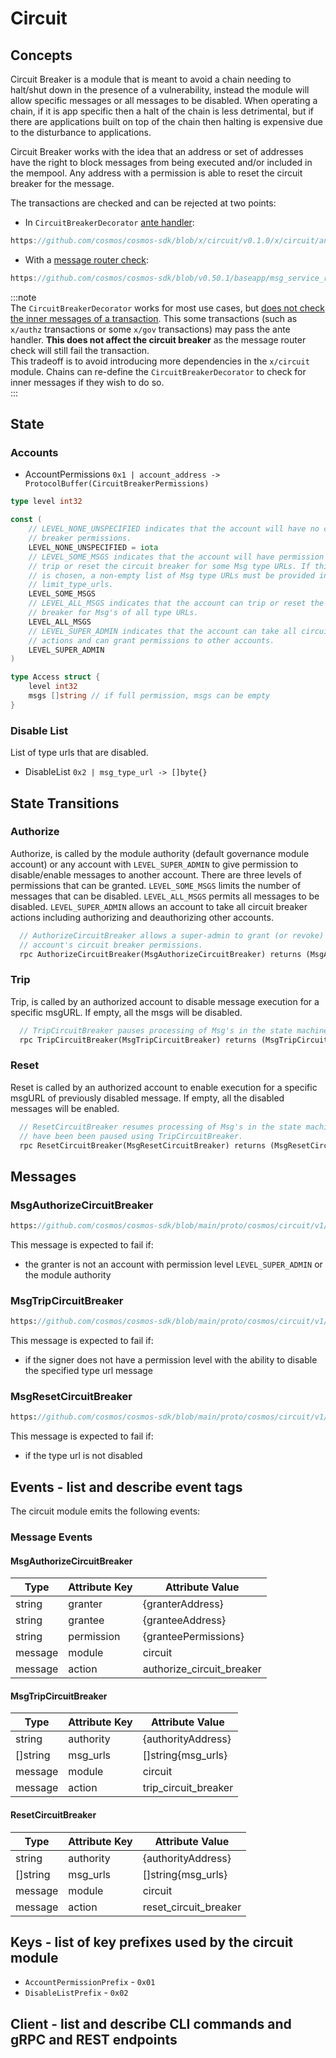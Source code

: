 # Circuit

## Concepts

Circuit Breaker is a module that is meant to avoid a chain needing to halt/shut down in the presence of a vulnerability, instead the module will allow specific messages or all messages to be disabled. When operating a chain, if it is app specific then a halt of the chain is less detrimental, but if there are applications built on top of the chain then halting is expensive due to the disturbance to applications.

Circuit Breaker works with the idea that an address or set of addresses have the right to block messages from being executed and/or included in the mempool. Any address with a permission is able to reset the circuit breaker for the message.

The transactions are checked and can be rejected at two points:

* In `CircuitBreakerDecorator` [ante handler](https://docs.cosmos.network/main/learn/advanced/baseapp#antehandler):

```go
https://github.com/cosmos/cosmos-sdk/blob/x/circuit/v0.1.0/x/circuit/ante/circuit.go#L27-L41
```

* With a [message router check](https://docs.cosmos.network/main/learn/advanced/baseapp#msg-service-router):

```go
https://github.com/cosmos/cosmos-sdk/blob/v0.50.1/baseapp/msg_service_router.go#L104-L115
```

:::note\
The `CircuitBreakerDecorator` works for most use cases, but [does not check the inner messages of a transaction](https://docs.cosmos.network/main/learn/beginner/tx-lifecycle#antehandler). This some transactions (such as `x/authz` transactions or some `x/gov` transactions) may pass the ante handler. **This does not affect the circuit breaker** as the message router check will still fail the transaction.\
This tradeoff is to avoid introducing more dependencies in the `x/circuit` module. Chains can re-define the `CircuitBreakerDecorator` to check for inner messages if they wish to do so.\
:::

## State

### Accounts

* AccountPermissions `0x1 | account_address -> ProtocolBuffer(CircuitBreakerPermissions)`

```go
type level int32

const (
    // LEVEL_NONE_UNSPECIFIED indicates that the account will have no circuit
    // breaker permissions.
    LEVEL_NONE_UNSPECIFIED = iota
    // LEVEL_SOME_MSGS indicates that the account will have permission to
    // trip or reset the circuit breaker for some Msg type URLs. If this level
    // is chosen, a non-empty list of Msg type URLs must be provided in
    // limit_type_urls.
    LEVEL_SOME_MSGS
    // LEVEL_ALL_MSGS indicates that the account can trip or reset the circuit
    // breaker for Msg's of all type URLs.
    LEVEL_ALL_MSGS 
    // LEVEL_SUPER_ADMIN indicates that the account can take all circuit breaker
    // actions and can grant permissions to other accounts.
    LEVEL_SUPER_ADMIN
)

type Access struct {
	level int32 
	msgs []string // if full permission, msgs can be empty
}
```

### Disable List

List of type urls that are disabled.

* DisableList `0x2 | msg_type_url -> []byte{}`

## State Transitions

### Authorize

Authorize, is called by the module authority (default governance module account) or any account with `LEVEL_SUPER_ADMIN` to give permission to disable/enable messages to another account. There are three levels of permissions that can be granted. `LEVEL_SOME_MSGS` limits the number of messages that can be disabled. `LEVEL_ALL_MSGS` permits all messages to be disabled. `LEVEL_SUPER_ADMIN` allows an account to take all circuit breaker actions including authorizing and deauthorizing other accounts.

```protobuf
  // AuthorizeCircuitBreaker allows a super-admin to grant (or revoke) another
  // account's circuit breaker permissions.
  rpc AuthorizeCircuitBreaker(MsgAuthorizeCircuitBreaker) returns (MsgAuthorizeCircuitBreakerResponse);
```

### Trip

Trip, is called by an authorized account to disable message execution for a specific msgURL. If empty, all the msgs will be disabled.

```protobuf
  // TripCircuitBreaker pauses processing of Msg's in the state machine.
  rpc TripCircuitBreaker(MsgTripCircuitBreaker) returns (MsgTripCircuitBreakerResponse);
```

### Reset

Reset is called by an authorized account to enable execution for a specific msgURL of previously disabled message. If empty, all the disabled messages will be enabled.

```protobuf
  // ResetCircuitBreaker resumes processing of Msg's in the state machine that
  // have been been paused using TripCircuitBreaker.
  rpc ResetCircuitBreaker(MsgResetCircuitBreaker) returns (MsgResetCircuitBreakerResponse);
```

## Messages

### MsgAuthorizeCircuitBreaker

```protobuf
https://github.com/cosmos/cosmos-sdk/blob/main/proto/cosmos/circuit/v1/tx.proto#L25-L75
```

This message is expected to fail if:

* the granter is not an account with permission level `LEVEL_SUPER_ADMIN` or the module authority

### MsgTripCircuitBreaker

```protobuf
https://github.com/cosmos/cosmos-sdk/blob/main/proto/cosmos/circuit/v1/tx.proto#L77-L93
```

This message is expected to fail if:

* if the signer does not have a permission level with the ability to disable the specified type url message

### MsgResetCircuitBreaker

```protobuf
https://github.com/cosmos/cosmos-sdk/blob/main/proto/cosmos/circuit/v1/tx.proto#L95-109
```

This message is expected to fail if:

* if the type url is not disabled

## Events - list and describe event tags

The circuit module emits the following events:

### Message Events

#### MsgAuthorizeCircuitBreaker

| Type    | Attribute Key | Attribute Value             |
| ------- | ------------- | --------------------------- |
| string  | granter       | {granterAddress}            |
| string  | grantee       | {granteeAddress}            |
| string  | permission    | {granteePermissions}        |
| message | module        | circuit                     |
| message | action        | authorize\_circuit\_breaker |

#### MsgTripCircuitBreaker

| Type      | Attribute Key | Attribute Value        |
| --------- | ------------- | ---------------------- |
| string    | authority     | {authorityAddress}     |
| \[]string | msg\_urls     | \[]string{msg\_urls}   |
| message   | module        | circuit                |
| message   | action        | trip\_circuit\_breaker |

#### ResetCircuitBreaker

| Type      | Attribute Key | Attribute Value         |
| --------- | ------------- | ----------------------- |
| string    | authority     | {authorityAddress}      |
| \[]string | msg\_urls     | \[]string{msg\_urls}    |
| message   | module        | circuit                 |
| message   | action        | reset\_circuit\_breaker |

## Keys - list of key prefixes used by the circuit module

* `AccountPermissionPrefix` - `0x01`
* `DisableListPrefix` - `0x02`

## Client - list and describe CLI commands and gRPC and REST endpoints
